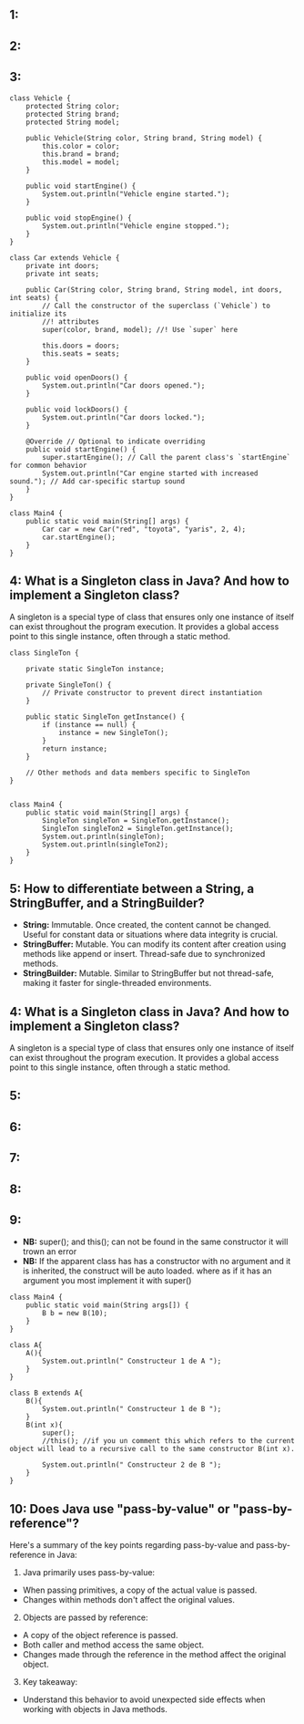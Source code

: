## 1: 
## 2: 
## 3: 
```
class Vehicle {
    protected String color;
    protected String brand;
    protected String model;

    public Vehicle(String color, String brand, String model) {
        this.color = color;
        this.brand = brand;
        this.model = model;
    }

    public void startEngine() {
        System.out.println("Vehicle engine started.");
    }

    public void stopEngine() {
        System.out.println("Vehicle engine stopped.");
    }
}

class Car extends Vehicle {
    private int doors;
    private int seats;

    public Car(String color, String brand, String model, int doors, int seats) {
        // Call the constructor of the superclass (`Vehicle`) to initialize its
        //! attributes
        super(color, brand, model); //! Use `super` here

        this.doors = doors;
        this.seats = seats;
    }

    public void openDoors() {
        System.out.println("Car doors opened.");
    }

    public void lockDoors() {
        System.out.println("Car doors locked.");
    }

    @Override // Optional to indicate overriding
    public void startEngine() {
        super.startEngine(); // Call the parent class's `startEngine` for common behavior
        System.out.println("Car engine started with increased sound."); // Add car-specific startup sound
    }
}

class Main4 {
    public static void main(String[] args) {
        Car car = new Car("red", "toyota", "yaris", 2, 4);
        car.startEngine();
    }
}
```

## 4: What is a Singleton class in Java? And how to implement a Singleton class?

A singleton is a special type of class that ensures only one instance of itself can exist throughout the program execution. It provides a global access point to this single instance, often through a static method.
```
class SingleTon {

    private static SingleTon instance;

    private SingleTon() {
        // Private constructor to prevent direct instantiation
    }

    public static SingleTon getInstance() {
        if (instance == null) {
            instance = new SingleTon();
        }
        return instance;
    }

    // Other methods and data members specific to SingleTon
}


class Main4 {
    public static void main(String[] args) {
        SingleTon singleTon = SingleTon.getInstance();
        SingleTon singleTon2 = SingleTon.getInstance();
        System.out.println(singleTon);
        System.out.println(singleTon2);
    }
}
```

## 5: How to differentiate between a String, a StringBuffer, and a StringBuilder?
* **String:** Immutable. Once created, the content cannot be changed. Useful for constant data or situations where data integrity is crucial.
* **StringBuffer:** Mutable. You can modify its content after creation using methods like append or insert. Thread-safe due to synchronized methods.
* **StringBuilder:** Mutable. Similar to StringBuffer but not thread-safe, making it faster for single-threaded environments.

## 4: What is a Singleton class in Java? And how to implement a Singleton class?

A singleton is a special type of class that ensures only one instance of itself can exist throughout the program execution. It provides a global access point to this single instance, often through a static method.

## 5: 
## 6: 
## 7: 
## 8: 
## 9: 
* **NB:** super(); and this(); can not  be found in the same constructor it will trown an error 
* **NB:** If the apparent class has has a constructor with no argument and it is inherited, the construct will be auto loaded. where as if it has an argument you most implement it with super()
```
class Main4 {
    public static void main(String args[]) {
        B b = new B(10);
    }
}

class A{
    A(){
        System.out.println(" Constructeur 1 de A ");
    }
}

class B extends A{
    B(){
        System.out.println(" Constructeur 1 de B ");
    }
    B(int x){
        super();
        //this(); //if you un comment this which refers to the current object will lead to a recursive call to the same constructor B(int x).
        
        System.out.println(" Constructeur 2 de B ");
    }
}
```
## 10: Does Java use "pass-by-value" or "pass-by-reference"?


Here's a summary of the key points regarding pass-by-value and pass-by-reference in Java:

1. Java primarily uses pass-by-value:
- When passing primitives, a copy of the actual value is passed.
- Changes within methods don't affect the original values.

2. Objects are passed by reference:
- A copy of the object reference is passed.
- Both caller and method access the same object.
- Changes made through the reference in the method affect the original object.

3. Key takeaway:
- Understand this behavior to avoid unexpected side effects when working with objects in Java methods.